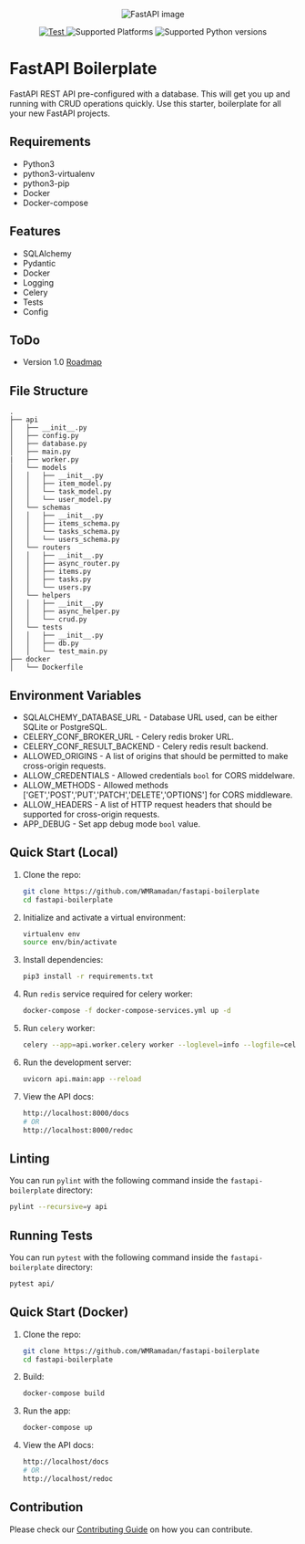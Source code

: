 <p align="center">
    <img src="https://fastapi.tiangolo.com/img/logo-margin/logo-teal.png" alt="FastAPI image"/>
</p>
<p align="center">
    <a href="https://github.com/WMRamadan/fastapi-boilerplate/actions/workflows/python-app.yml" target="_blank">
    <img src="https://github.com/wmramadan/fastapi-boilerplate/actions/workflows/python-app.yml/badge.svg" alt="Test">
    </a>
    <img src="https://img.shields.io/badge/platform-Linux-orange" alt="Supported Platforms">
    <img src="https://img.shields.io/badge/python-3.8%20%7C%203.9%20%7C%203.10%20%7C%203.11-blue" alt="Supported Python versions">
</p>

# FastAPI Boilerplate
FastAPI REST API pre-configured with a database. This will get you up and running with CRUD operations quickly. Use this starter, boilerplate for all your new FastAPI projects.

## Requirements
- Python3
- python3-virtualenv
- python3-pip
- Docker
- Docker-compose

## Features
- SQLAlchemy
- Pydantic
- Docker
- Logging
- Celery
- Tests
- Config

## ToDo
- Version 1.0 [Roadmap](./docs/v1-roadmap.md)

## File Structure
```
.
├── api
│   ├── __init__.py
│   ├── config.py
│   ├── database.py
│   ├── main.py
|   ├── worker.py
│   └── models
│   │   ├── __init__.py
│   │   ├── item_model.py
│   │   └── task_model.py
│   │   └── user_model.py
│   └── schemas
│   │   ├── __init__.py
│   │   ├── items_schema.py
│   │   └── tasks_schema.py
│   │   └── users_schema.py
│   └── routers
│   │   ├── __init__.py
│   │   ├── async_router.py
│   │   ├── items.py
│   │   ├── tasks.py
│   │   └── users.py
│   └── helpers
│   │   ├── __init__.py
│   │   ├── async_helper.py
│   │   └── crud.py
│   └── tests
│   │   ├── __init__.py
│   │   ├── db.py
│   │   └── test_main.py
├── docker
│   └── Dockerfile
```

## Environment Variables
- SQLALCHEMY_DATABASE_URL - Database URL used, can be either SQLite or PostgreSQL.
- CELERY_CONF_BROKER_URL - Celery redis broker URL.
- CELERY_CONF_RESULT_BACKEND - Celery redis result backend.
- ALLOWED_ORIGINS - A list of origins that should be permitted to make cross-origin requests.
- ALLOW_CREDENTIALS - Allowed credentials `bool` for CORS middelware.
- ALLOW_METHODS - Allowed methods ['GET','POST','PUT','PATCH','DELETE','OPTIONS'] for CORS middleware.
- ALLOW_HEADERS - A list of HTTP request headers that should be supported for cross-origin requests.
- APP_DEBUG - Set app debug mode `bool` value.

## Quick Start (Local)
1. Clone the repo:
    ```bash
    git clone https://github.com/WMRamadan/fastapi-boilerplate
    cd fastapi-boilerplate
    ```
2. Initialize and activate a virtual environment:
    ```bash
    virtualenv env
    source env/bin/activate
    ```

3. Install dependencies:
    ```bash
    pip3 install -r requirements.txt
    ```

4. Run `redis` service required for celery worker:
    ```bash
    docker-compose -f docker-compose-services.yml up -d
    ```

5. Run `celery` worker:
    ```bash
    celery --app=api.worker.celery worker --loglevel=info --logfile=celery.log
    ```

6. Run the development server:
    ```bash
    uvicorn api.main:app --reload
    ```

7. View the API docs:
    ```bash
    http://localhost:8000/docs
    # OR
    http://localhost:8000/redoc
    ```

## Linting
You can run `pylint` with the following command inside the `fastapi-boilerplate` directory:
```bash
pylint --recursive=y api
```

## Running Tests
You can run `pytest` with the following command inside the `fastapi-boilerplate` directory:
```bash
pytest api/
```

## Quick Start (Docker)
1. Clone the repo:
    ```bash
    git clone https://github.com/WMRamadan/fastapi-boilerplate
    cd fastapi-boilerplate
    ```
2. Build:
    ```bash
    docker-compose build
    ```

3. Run the app:
    ```bash
    docker-compose up
    ```

4. View the API docs:
    ```bash
    http://localhost/docs
    # OR
    http://localhost/redoc
    ```

## Contribution

Please check our [Contributing Guide](./CONTRIBUTING.md) on how you can contribute.
